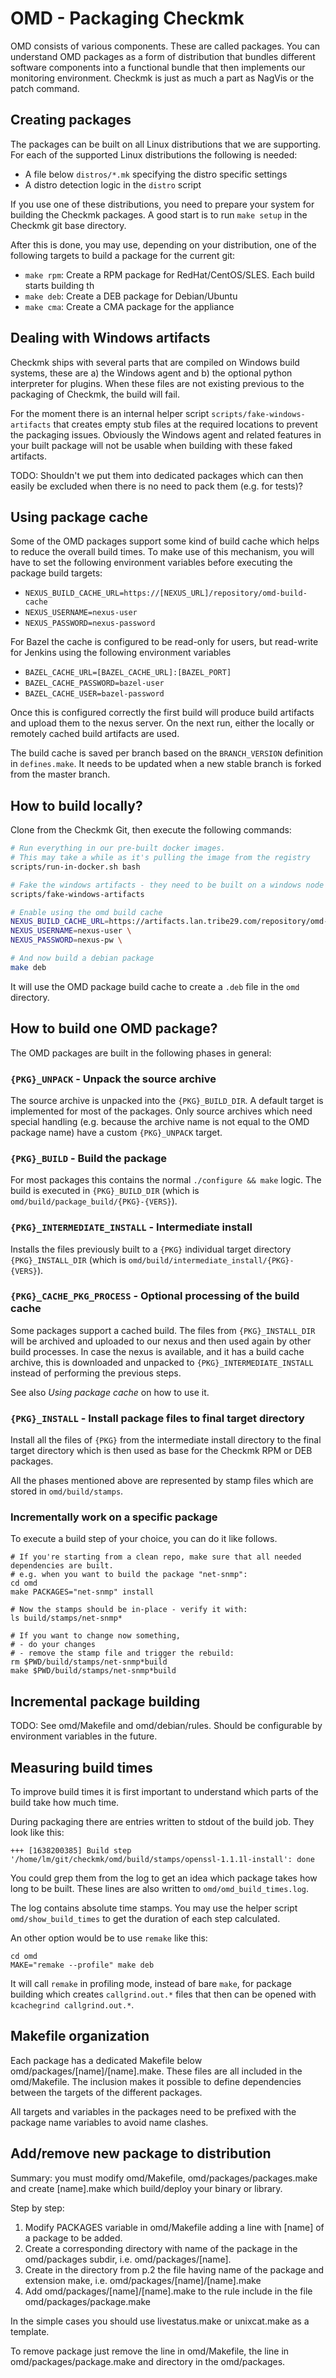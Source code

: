 # OMD - Packaging Checkmk

OMD consists of various components. These are called packages. You can
understand OMD packages as a form of distribution that bundles different
software components into a functional bundle that then implements our monitoring
environment. Checkmk is just as much a part as NagVis or the patch command.

## Creating packages

The packages can be built on all Linux distributions that we are supporting.
For each of the supported Linux distributions the following is needed:

- A file below `distros/*.mk` specifying the distro specific settings
- A distro detection logic in the `distro` script

If you use one of these distributions, you need to prepare your system for
building the Checkmk packages. A good start is to run `make setup` in the
Checkmk git base directory.

After this is done, you may use, depending on your distribution, one of the
following targets to build a package for the current git:

- `make rpm`: Create a RPM package for RedHat/CentOS/SLES. Each build starts
  building th
- `make deb`: Create a DEB package for Debian/Ubuntu
- `make cma`: Create a CMA package for the appliance

## Dealing with Windows artifacts

Checkmk ships with several parts that are compiled on Windows build systems,
these are a) the Windows agent and b) the optional python interpreter for
plugins. When these files are not existing previous to the packaging of Checkmk,
the build will fail.

For the moment there is an internal helper script
`scripts/fake-windows-artifacts` that creates empty stub files at the required
locations to prevent the packaging issues. Obviously the Windows agent and
related features in your built package will not be usable when building with
these faked artifacts.

TODO: Shouldn't we put them into dedicated packages which can then easily be
excluded when there is no need to pack them (e.g. for tests)?

## Using package cache

Some of the OMD packages support some kind of build cache which helps to reduce
the overall build times. To make use of this mechanism, you will have to set the
following environment variables before executing the package build targets:

- `NEXUS_BUILD_CACHE_URL=https://[NEXUS_URL]/repository/omd-build-cache`
- `NEXUS_USERNAME=nexus-user`
- `NEXUS_PASSWORD=nexus-password`

For Bazel the cache is configured to be read-only for users, but read-write for
Jenkins using the following environment variables

- `BAZEL_CACHE_URL=[BAZEL_CACHE_URL]:[BAZEL_PORT]`
- `BAZEL_CACHE_PASSWORD=bazel-user`
- `BAZEL_CACHE_USER=bazel-password`

Once this is configured correctly the first build will produce build artifacts
and upload them to the nexus server. On the next run, either the locally or
remotely cached build artifacts are used.

The build cache is saved per branch based on the `BRANCH_VERSION` definition in
`defines.make`. It needs to be updated when a new stable branch is forked from
the master branch.

## How to build locally?

Clone from the Checkmk Git, then execute the following commands:

```bash
# Run everything in our pre-built docker images. 
# This may take a while as it's pulling the image from the registry
scripts/run-in-docker.sh bash  

# Fake the windows artifacts - they need to be built on a windows node
scripts/fake-windows-artifacts

# Enable using the omd build cache
NEXUS_BUILD_CACHE_URL=https://artifacts.lan.tribe29.com/repository/omd-build-cache \
NEXUS_USERNAME=nexus-user \
NEXUS_PASSWORD=nexus-pw \

# And now build a debian package
make deb
```

It will use the OMD package build cache to create a `.deb` file in the `omd`
directory.

## How to build one OMD package?

The OMD packages are built in the following phases in general:

### `{PKG}_UNPACK` - Unpack the source archive

The source archive is unpacked into the `{PKG}_BUILD_DIR`. A default target is
implemented for most of the packages. Only source archives which need special
handling (e.g. because the archive name is not equal to the OMD package name)
have a custom `{PKG}_UNPACK` target.

### `{PKG}_BUILD` - Build the package

For most packages this contains the normal `./configure && make` logic. The
build is executed in `{PKG}_BUILD_DIR` (which is
`omd/build/package_build/{PKG}-{VERS}`).

### `{PKG}_INTERMEDIATE_INSTALL` - Intermediate install

Installs the files previously built to a `{PKG}` individual target directory
`{PKG}_INSTALL_DIR` (which is `omd/build/intermediate_install/{PKG}-{VERS}`).

### `{PKG}_CACHE_PKG_PROCESS` - Optional processing of the build cache

Some packages support a cached build. The files from `{PKG}_INSTALL_DIR` will be
archived and uploaded to our nexus and then used again by other build processes.
In case the nexus is available, and it has a build cache archive, this is
downloaded and unpacked to `{PKG}_INTERMEDIATE_INSTALL` instead of performing
the previous steps.

See also *Using package cache* on how to use it.

### `{PKG}_INSTALL` - Install package files to final target directory

Install all the files of `{PKG}` from the intermediate install directory to the
final target directory which is then used as base for the Checkmk RPM or DEB
packages.

All the phases mentioned above are represented by stamp files which are stored
in `omd/build/stamps`.

### Incrementally work on a specific package

To execute a build step of your choice, you can do it like follows. 

```
# If you're starting from a clean repo, make sure that all needed dependencies are built.
# e.g. when you want to build the package "net-snmp":
cd omd
make PACKAGES="net-snmp" install

# Now the stamps should be in-place - verify it with:
ls build/stamps/net-snmp*

# If you want to change now something,
# - do your changes
# - remove the stamp file and trigger the rebuild:
rm $PWD/build/stamps/net-snmp*build
make $PWD/build/stamps/net-snmp*build
```

## Incremental package building

TODO: See omd/Makefile and omd/debian/rules. Should be configurable by
environment variables in the future.

## Measuring build times

To improve build times it is first important to understand which parts of the
build take how much time.

During packaging there are entries written to stdout of the build job. They look
like this:

```
+++ [1638200385] Build step '/home/lm/git/checkmk/omd/build/stamps/openssl-1.1.1l-install': done
```

You could grep them from the log to get an idea which package takes how long to
be built. These lines are also written to `omd/omd_build_times.log`.

The log contains absolute time stamps. You may use the helper script
`omd/show_build_times` to get the duration of each step calculated.

An other option would be to use `remake` like this:

```
cd omd
MAKE="remake --profile" make deb
```

It will call `remake` in profiling mode, instead of bare `make`, for package
building which creates `callgrind.out.*` files that then can be opened with
`kcachegrind callgrind.out.*`.

## Makefile organization

Each package has a dedicated Makefile below omd/packages/[name]/[name].make.
These files are all included in the omd/Makefile. The inclusion makes it
possible to define dependencies between the targets of the different packages.

All targets and variables in the packages need to be prefixed with the package
name variables to avoid name clashes.

## Add/remove new package to distribution

Summary: you must modify omd/Makefile, omd/packages/packages.make and create 
[name].make which build/deploy your binary or library.

Step by step:

1. Modify PACKAGES variable in omd/Makefile adding a line with [name] of a 
package to be added.
2. Create a corresponding directory with name of the package in the omd/packages 
subdir, i.e. omd/packages/[name].
3. Create in the directory from p.2 the file having name of the package and 
extension make, i.e. omd/packages/[name]/[name].make
4. Add omd/packages/[name]/[name].make to the rule include in the file 
omd/packages/package.make

In the simple cases you should use livestatus.make or unixcat.make as a template.

To remove package just remove the line in omd/Makefile, the line in 
omd/packages/package.make and directory in the omd/packages.
